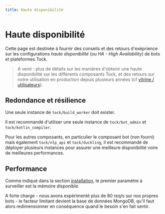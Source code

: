 ```yaml
---
title: Haute disponibilité
---
```


# Haute disponibilité

Cette page est destinée à fournir des conseils et des retours d'exéprience sur les configurations 
_haute disponibilité_ (ou _HA - High Availability_) de bots et plateformes Tock.

> A venir : plus de détails sur les manières d'obtenir une haute disponibilité sur les différents 
>composants Tock, et des retours sur notre utilisation en production depuis plusieurs années 
>(cf [vitrine / utilisateurs](../apropos/vitrine)). 

## Redondance et résilience

Une seule instance de `tock/build_worker` doit exister.

Il est recommandé d'utiliser une seule instance de `tock/bot_admin` et `tock/kotlin_compiler`.
 
Pour les autres composants, en particulier le composant bot (non fourni) mais également `tock/nlp_api` et 
`tock/duckling`, il est recommandé de déployer plusieurs instances pour assurer une meilleure disponibilité 
voire de meilleures performances.

## Performance

Comme indiqué dans la section [installation](installation), le premier paramètre à surveiller est 
la mémoire disponible.

A forte charge - nous avons expérimenté plus de 80 req/s sur nos propres bots - 
  le facteur limitant devient la base de données MongoDB, qu'il faut alors redimensionner en conséquence
  quand le besoin s'en fait sentir.